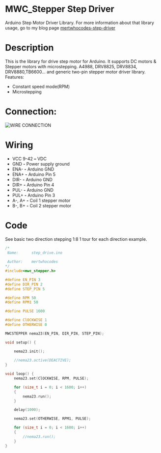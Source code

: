 # MWC_Stepper Step Driver 
 Arduino Step Motor Driver Library. For more information about that library usage, go to my blog page [mertwhocodes-step-driver]( http://mertwhocodes.com/index.php/en/2020/05/08/stepper-motor-driver-with-arduino/)
  

# **Description**
This is the library for drive step motor for Arduino. It supports DC motors & Stepper motors with microstepping.
A4988, DRV8825, DRV8834, DRV8880,TB6600... and generic two-pin stepper motor driver library. Features:
- Constant speed mode(RPM)
- Microstepping 
# **Connection:**
![WIRE CONNECTION](http://mertwhocodes.com/wp-content/uploads/2020/05/Resim1-e1588902990129-1024x785.png)
# **Wiring**
- VCC	9-42 **–** VDC
- GND	**-** Power supply ground
- ENA-	**-** Arduino GND
- ENA+	**-** Arduino Pin 5
- DIR-	**-** Arduino GND
- DIR+	**-** Arduino Pin 4
- PUL-	**-** Arduino GND
- PUL+	**-** Arduino Pin 3
- A-, A+	**-** Coil 1 stepper motor
- B-, B+	**-** Coil 2 stepper motor
# **Code**
See basic two direction stepping 1:8 1 tour for each direction example.
```c
/*
 Name:		step_drive.ino
 
 Author:	mertwhocodes
*/
#include<mwc_stepper.h>

#define EN_PIN 3
#define DIR_PIN 2
#define STEP_PIN 5

#define RPM 50
#define RPM1 50

#define PULSE 1600

#define ClOCKWISE 1
#define OTHERWISE 0

MWCSTEPPER nema23(EN_PIN, DIR_PIN, STEP_PIN);

void setup() {

	nema23.init();
	
	//nema23.active(DEACTIVE);
}

void loop() {
	nema23.set(ClOCKWISE, RPM, PULSE);

	for (size_t i = 0; i < 1600; i++)
	{
		nema23.run();
	}

	delay(1000);

	nema23.set(OTHERWISE, RPM1, PULSE);

	for (size_t i = 0; i < 1600; i++)
	{
		//nema23.run();
	}
}

```
